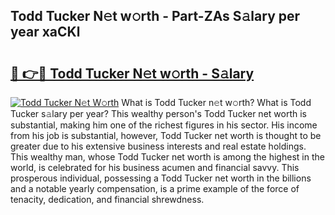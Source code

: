 ## Todd Tucker N𝚎t w𝚘rth - Part-ZAs S𝚊lary per year xaCKl

# <h2><a href="http://gc4qj4q.nevu.top/?p=Todd+Tucker">🔗 👉🔴 Todd Tucker N𝚎t w𝚘rth - S𝚊lary</a></h2>

[![Todd Tucker N𝚎t W𝚘rth](https://i.imgur.com/Oavwk0R.jpeg)](http://gc4qj4q.nevu.top/?p=Todd+Tucker)
What is Todd Tucker n𝚎t w𝚘rth? What is Todd Tucker s𝚊lary per year?
This wealthy person's Todd Tucker net worth is substantial, making him one of the richest figures in his sector. His income from his job is substantial, however, Todd Tucker net worth is thought to be greater due to his extensive business interests and real estate holdings. This wealthy man, whose Todd Tucker net worth is among the highest in the world, is celebrated for his business acumen and financial savvy. This prosperous individual, possessing a Todd Tucker net worth in the billions and a notable yearly compensation, is a prime example of the force of tenacity, dedication, and financial shrewdness.
